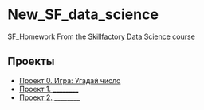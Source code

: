 # New_SF_data_science
SF_Homework
From the [Skillfactory Data Science course](https://skillfactory.ru/data-csientist)

## Проекты

* [Проект 0. Игра: Угадай число](https://github.com/Batl1x/New_SF_data_science/tree/master)
* [Проект 1. ________](______)
* [Проект 2. ________](______)
